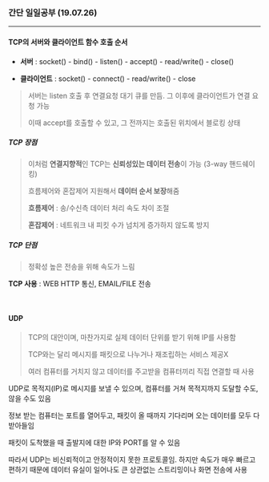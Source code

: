 ### 간단 일일공부 (19.07.26)

---

#### TCP의 서버와 클라이언트 함수 호출 순서

- **서버** : socket() - bind() - listen() - accept() - read/write() - close()

- **클라이언트** : socket() - connect() - read/write() - close

> 서버는 listen 호출 후 연결요청 대기 큐를 만듬. 그 이후에 클라이언트가 연결 요청 가능
>
> 이때 accept를 호출할 수 있고, 그 전까지는 호출된 위치에서 블로킹 상태

##### TCP 장점

> 이처럼 **연결지향적**인 TCP는 **신뢰성있는 데이터 전송**이 가능 (3-way 핸드쉐이킹)
>
> 흐름제어와 혼잡제어 지원해서 **데이터 순서 보장**해줌
>
> **흐름제어** : 송/수신측 데이터 처리 속도 차이 조절
>
> **혼잡제어** : 네트워크 내 피킷 수가 넘치게 증가하지 않도록 방지

##### TCP 단점

> 정확성 높은 전송을 위해 속도가 느림

**TCP 사용** : WEB HTTP 통신, EMAIL/FILE 전송

<br>

#### UDP

> TCP의 대안이며, 마찬가지로 실제 데이터 단위를 받기 위해 IP를 사용함
>
> TCP와는 달리 메시지를 패킷으로 나누거나 재조립하는 서비스 제공X
>
> 여러 컴퓨터를 거치지 않고 데이터를 주고받을 컴퓨터끼리 직접 연결할 때 사용

UDP로 목적지(IP)로 메시지를 보낼 수 있으며, 컴퓨터를 거쳐 목적지까지 도달할 수도, 않을 수도 있음

정보 받는 컴퓨터는 포트를 열어두고, 패킷이 올 때까지 기다리며 오는 데이터를 모두 다 받아들임

패킷이 도착했을 때 출발지에 대한 IP와 PORT를 알 수 있음

따라서 UDP는 비신뢰적이고 안정적이지 못한 프로토콜임. 하지만 속도가 매우 빠르고 편하기 때문에 데이터 유실이 일어나도 큰 상관없는 스트리밍이나 화면 전송에 사용